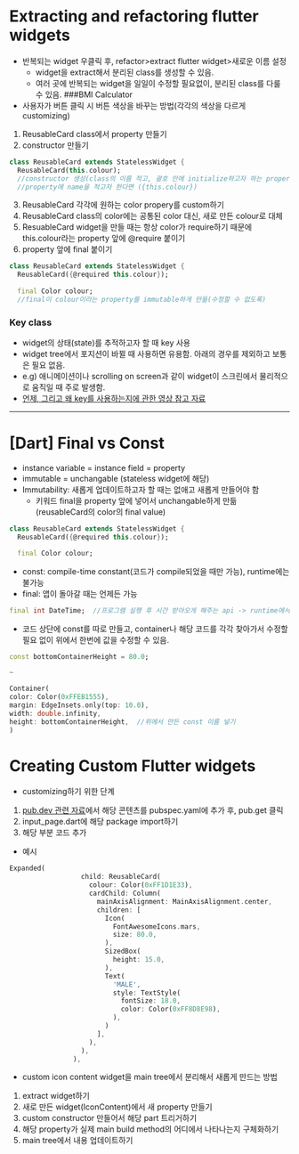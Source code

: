 # Extracting and refactoring flutter widgets
- 반복되는 widget 우클릭 후, refactor>extract flutter widget>새로운 이름 설정 
  - widget을 extract해서 분리된 class를 생성할 수 있음.
  - 여러 곳에 반복되는 widget을 일일이 수정할 필요없이, 분리된 class를 다룰 수 있음.
  ###BMI Calculator
- 사용자가 버튼 클릭 시 버튼 색상을 바꾸는 방법(각각의 색상을 다르게 customizing)
1) ReusableCard class에서 property 만들기
2) constructor 만들기
```dart
class ReusableCard extends StatelessWidget {
  ReusableCard(this.colour); 
  //constructor 생성(class의 이름 적고, 괄호 안에 initialize하고자 하는 property 적기)
  //property에 name을 적고자 한다면 ({this.colour})
```
3) ReusableCard 각각에 원하는 color propery를 custom하기 
4) ReusableCard class의 color에는 공통된 color 대신, 새로 만든 colour로 대체
5) ResuableCard widget을 만들 때는 항상 color가 require하기 때문에 this.colour라는 property 앞에 @require 붙이기 
6) property 앞에 final 붙이기
```dart
class ReusableCard extends StatelessWidget {
  ReusableCard({@required this.colour});
  
  final Color colour;
  //final이 colour이라는 property를 immutable하게 만듦(수정할 수 없도록)
```
  ### Key class
- widget의 상태(state)를 추적하고자 할 때 key 사용
- widget tree에서 포지션이 바뀔 때 사용하면 유용함. 아래의 경우를 제외하고 보통은 필요 없음.
- e.g) 애니메이션이나 scrolling on screen과 같이 widget이 스크린에서 물리적으로 움직일 때 주로 발생함.
- [언제, 그리고 왜 key를 사용하는지에 관한 영상 참고 자료](https://www.youtube.com/watch?v=kn0EOS-ZiIc)
---
# [Dart] Final vs Const

- instance variable = instance field = property
- immutable = unchangable (stateless widget에 해당)
- Immutability: 새롭게 업데이트하고자 할 때는 없애고 새롭게 만들어야 함
  - 키워드 final을 property 앞에 넣어서 unchangable하게 만듦 (reusableCard의 color의 final value)
```dart
class ReusableCard extends StatelessWidget {
  ReusableCard({@required this.colour});

  final Color colour;
```
- const: compile-time constant(코드가 compile되었을 때만 가능), runtime에는 불가능
- final: 앱이 돌아갈 때는 언제든 가능
```dart
final int DateTime;  //프로그램 실행 후 시간 받아오게 해주는 api -> runtime에서만
```
- 코드 상단에 const를 따로 만들고, container나 해당 코드를 각각 찾아가서 수정할 필요 없이 위에서 한번에 값을 수정할 수 있음.
```dart
const bottomContainerHeight = 80.0;

~

Container(
color: Color(0xFFEB1555),
margin: EdgeInsets.only(top: 10.0),
width: double.infinity,
height: bottomContainerHeight,  //위에서 만든 const 이름 넣기
)
```

# Creating Custom Flutter widgets
- customizing하기 위한 단계
1) [pub.dev 관련 자료](https://pub.dev/packages/font_awesome_flutter/versions/8.4.0)에서 해당 콘텐츠를 pubspec.yaml에 추가 후, pub.get 클릭
2) input_page.dart에 해당 package import하기
3) 해당 부분 코드 추가
- 예시
```dart
Expanded(
                  child: ReusableCard(
                    colour: Color(0xFF1D1E33),
                    cardChild: Column(
                      mainAxisAlignment: MainAxisAlignment.center,
                      children: [
                        Icon(
                          FontAwesomeIcons.mars,
                          size: 80.0,
                        ),
                        SizedBox(
                          height: 15.0,
                        ),
                        Text(
                          'MALE',
                          style: TextStyle(
                            fontSize: 18.0,
                            color: Color(0xFF8D8E98),
                          ),
                        )
                      ],
                    ),
                  ),
                ),
```
- custom icon content widget을 main tree에서 분리해서 새롭게 만드는 방법
1) extract widget하기
2) 새로 만든 widget(IconContent)에서 새 property 만들기
3) custom constructor 만들어서 해당 part 트리거하기
4) 해당 property가 실제 main build method의 어디에서 나타나는지 구체화하기
5) main tree에서 내용 업데이트하기